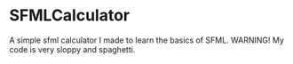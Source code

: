 # SFMLCalculator
A simple sfml calculator I made to learn the basics of SFML. WARNING! My code is very sloppy and spaghetti.
